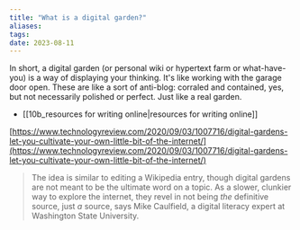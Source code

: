 ```yaml
---
title: "What is a digital garden?"
aliases:
tags:
date: 2023-08-11
---
```


In short, a digital garden (or personal wiki or hypertext farm or what-have-you) is a way of displaying your thinking. It's like working with the garage door open. These are like a sort of anti-blog: corraled and contained, yes, but not necessarily polished or perfect. Just like a real garden.

- [[10b_resources for writing online|resources for writing online]]

[https://www.technologyreview.com/2020/09/03/1007716/digital-gardens-let-you-cultivate-your-own-little-bit-of-the-internet/](https://www.technologyreview.com/2020/09/03/1007716/digital-gardens-let-you-cultivate-your-own-little-bit-of-the-internet/)

> The idea is similar to editing a Wikipedia entry, though digital gardens are not meant to be the ultimate word on a topic. As a slower, clunkier way to explore the internet, they revel in not being _the_ definitive source, just _a_ source, says Mike Caulfield, a digital literacy expert at Washington State University.
